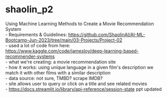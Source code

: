 # shaolin_p2
Using Machine Learning Methods to Create a Movie Recommendation System
<br> - Requirements & Guidelines: https://github.com/ShaolinAI/AI-ML-Bootcamp-Jun-2023/tree/main/03-Projects/Project-02
<br> - used a lot of code from here: https://www.kaggle.com/code/jamesloy/deep-learning-based-recommender-systems
<br> - what we're creating: a movie recommendation site
<br> - how it works: using unique language in a given film's description we match it with other films with a similar description
<br> - data source: not sure, TMBD? scrape IMDB?
<br> - site allows user to query or click on a title and see related movies
<br> - https://docs.streamlit.io/library/api-reference/session-state
ppt updated
